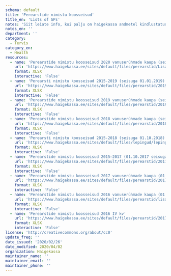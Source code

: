 ```yaml
---
schema: default
title: 'Perearstide nimistu koosseisud'
title_en: 'Lists of GPs'
notes: 'Siit leiate info, kui palju on haigekassa andmetel kindlustatud isikuid perearstide nimistutes. Nimistu koosseisud perearstikeskuste, arstide ja vanuseürhmade kaupa leiab <a href="https://statistika.haigekassa.ee/PXWeb/pxweb/et/lepingud/lepingud__2_üldarstiabi__Nimistud/?tablelist=true&rxid=eb0eef7e-3de8-4b9d-819b-53707ebfe8b7">staistikaveebist</a>.'
notes_en: ''
department: ''
category:
  - Tervis
category_en:
  - Health
resources:
  - name: 'Perearstide nimistu koosseisud 2020 vanuserühmade kaupa (seisuga 01.01.2020)'
    url: 'https://www.haigekassa.ee/sites/default/files/perearstid/Lisa_7_Perearstinimistu%20koosseis_2020.xlsx'
    format: XLSX
    interactive: 'False'
  - name: 'Perearsti nimistu koosseisud 2015-2019 (seisuga 01.01.2019)'
    url: 'https://www.haigekassa.ee/sites/default/files/perearstid/2019_01_01_nimistu_suurused1.xlsx'
    format: XLSX
    interactive: 'False'
  - name: 'Perearstide nimistu koosseisud 2019 vanuserühmade kaupa (seisuga 01.01.2019)'
    url: 'https://www.haigekassa.ee/sites/default/files/perearstid/2019_02_17_TAI_SOM_Lisa_7.xlsx'
    format: XLSX
    interactive: 'False'
  - name: 'Perearstide nimistu koosseisud 2018 vanuserühmade kaupa (seisuga 01.01.2018)'
    url: 'https://www.haigekassa.ee/sites/default/files/perearstid/2018_01_15_TAI_SOM_Lisa_7.xlsx'
    format: XLSX
    interactive: 'False'
  - name: 'Perearsti nimistu koosseisud 2015-2018 (seisuga 01.10.2018)'
    url: 'https://www.haigekassa.ee/sites/default/files/lepingud/lepingute_t2itmine/2018_10_10_nimistu_suurused.xlsx'
    format: XLSX
    interactive: 'False'
  - name: 'Perearstide nimistu koosseisud 2015–2017 (01.10.2017 seisuga)'
    url: 'https://www.haigekassa.ee/sites/default/files/perearstid/2017_07_12_nimistu_suurused.xlsx'
    format: XLSX
    interactive: 'False'
  - name: 'Perearstide nimistu koosseisud 2017 vanuserühmade kaupa (01.01.2017 seisuga)'
    url: 'https://www.haigekassa.ee/sites/default/files/perearstid/2017_01_16_tai_som_lisa_7.xlsx'
    format: XLSX
    interactive: 'False'
  - name: 'Perearstide nimistu koosseisud 2016 vanuserühmade kaupa (01.01.2016 seisuga)'
    url: 'https://www.haigekassa.ee/sites/default/files/perearstid/lisa_7_perearsti_nimistud_vanusryhmad_01.01.2016.xlsx'
    format: XLSX
    interactive: 'False'
  - name: 'Perearstide nimistu koosseisud 2016 IV kv'
    url: 'https://www.haigekassa.ee/sites/default/files/perearstid/2017_01_13_nimistu_suurused.xlsx'
    format: XLSX
    interactive: 'False'
license: 'http://creativecommons.org/about/cc0'
update_freq: ''
date_issued: '2020/02/26'
date_modified: 2020/04/02
organization: Haigekassa
maintainer_name: ''
maintainer_email: ''
maintainer_phone: ''
---
```

